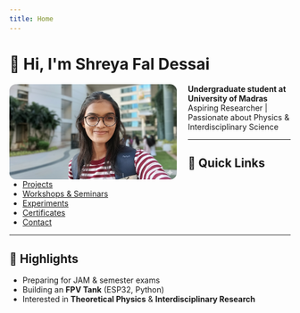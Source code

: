 ```yaml
---
title: Home
---
```


# 👋 Hi, I'm Shreya Fal Dessai

<img src="/images/profile.jpg/" alt="Shreya Fal Dessai" width="300" align="left" style="margin-right:20px; border-radius:12px;">

**Undergraduate student at University of Madras**  
Aspiring Researcher | Passionate about Physics & Interdisciplinary Science  


---

## 🔗 Quick Links
- [Projects](projects.md)
- [Workshops & Seminars](workshops.md)
- [Experiments](experiments.md)
- [Certificates](certificates.md)
- [Contact](contact.md)

---

## 🌟 Highlights
- Preparing for JAM & semester exams  
- Building an **FPV Tank** (ESP32, Python)  
- Interested in **Theoretical Physics** & **Interdisciplinary Research**
